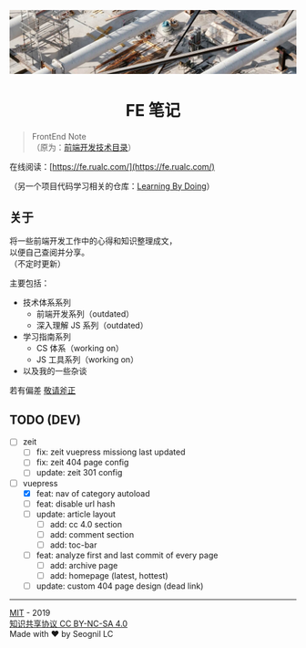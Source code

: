 <p align="center">

![the-banner](./docs/.vuepress/public/geneva-switzerland-narrow.jpg)

</p>

<h1 align="center">FE 笔记</h1>

> FrontEnd Note  
> （原为：[前端开发技术目录](https://www.yuque.com/seognil/fe-foundation)）

在线阅读：[https://fe.rualc.com/](https://fe.rualc.com/)

（另一个项目代码学习相关的仓库：[Learning By Doing](https://github.com/seognil-study/learning-by-doing)）

## 关于

将一些前端开发工作中的心得和知识整理成文，  
以便自己查阅并分享。  
（不定时更新）

主要包括：

- 技术体系系列
  - 前端开发系列（outdated）
  - 深入理解 JS 系列（outdated）
- 学习指南系列
  - CS 体系（working on）
  - JS 工具系列（working on）
- 以及我的一些杂谈

若有偏差 [敬请斧正](https://github.com/seognil/fe-foundation/issues/new)

## TODO (DEV)


- [ ] zeit
  - [ ] fix: zeit vuepress missiong last updated
  - [ ] fix: zeit 404 page config
  - [ ] update: zeit 301 config
- [ ] vuepress
  - [x] feat: nav of category autoload
  - [ ] feat: disable url hash
  - [ ] update: article layout
    - [ ] add: cc 4.0 section
    - [ ] add: comment section
    - [ ] add: toc-bar
  - [ ] feat: analyze first and last commit of every page
    - [ ] add: archive page
    - [ ] add: homepage (latest, hottest)
  - [ ] update: custom 404 page design (dead link)

---

[MIT](LICENSE) - 2019  
[知识共享协议 CC BY-NC-SA 4.0](https://creativecommons.org/licenses/by-nc-sa/4.0/deed.zh)  
Made with ❤️ by Seognil LC
